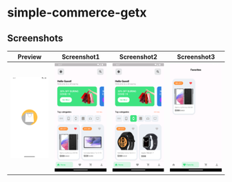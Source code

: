 # simple-commerce-getx

## Screenshots

Preview                    |   Screenshot1            |  Screenshot2     | Screenshot3
:-------------------------:|:-------------------------:|:-------------------------:|:-------------------------:
![](https://github.com/Turzapodder/simple-commerce-getx/blob/main/screenshots/Screenshot_1713362843.png?raw=true)|![](https://github.com/Turzapodder/simple-commerce-getx/blob/main/screenshots/Screenshot_1713362847.png?raw=true)|![](https://github.com/Turzapodder/simple-commerce-getx/blob/main/screenshots/Screenshot_1713362851.png?raw=true)|![](https://github.com/Turzapodder/simple-commerce-getx/blob/main/screenshots/Screenshot_1713362854.png?raw=true)

<br/>
